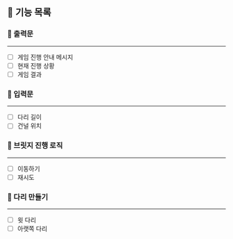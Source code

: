 ## 🚀 기능 목록

### 🔽 출력문

***

- [ ] 게임 진행 안내 메시지
- [ ] 현재 진행 상황
- [ ] 게임 결과
  <br>

### 🔽 입력문

***

- [ ] 다리 길이
- [ ] 건널 위치
  <br>

### 🔽 브릿지 진행 로직

***

- [ ] 이동하기
- [ ] 재시도
  <br>

### 🔽 다리 만들기

***

- [ ] 윗 다리
- [ ] 아랫쪽 다리
  <br>
